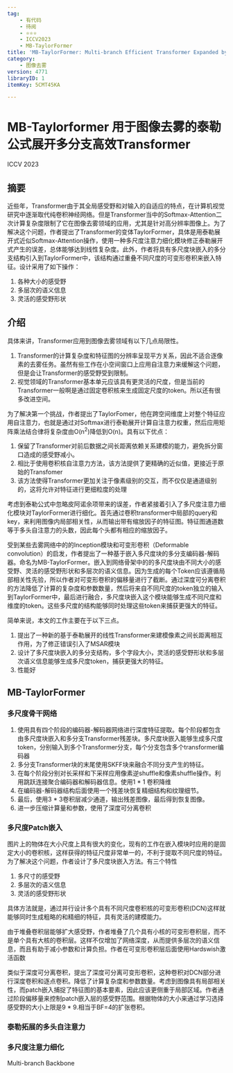 ```yaml
---
tag:
    - 有代码
    - 待阅
    - ⭐⭐⭐
    - ICCV2023
    - MB-TaylorFormer
title: 'MB-TaylorFormer: Multi-branch Efficient Transformer Expanded by Taylor Formula for Image Dehazing'
category:
    - 图像去雾
version: 4771
libraryID: 1
itemKey: 5CMT45KA

---
```

# MB-Taylorformer 用于图像去雾的泰勒公式展开多分支高效Transformer

ICCV 2023

## 摘要

近些年，Transformer由于其全局感受野和对输入的自适应的特点，在计算机视觉研究中逐渐取代纯卷积神经网络。但是Transformer当中的Softmax-Attention二次计算复杂度限制了它在图像去雾领域的应用，尤其是针对高分辨率图像上。为了解决这个问题，作者提出了Transformer的变体TaylorFormer，具体是用泰勒展开式近似Softmax-Attention操作，使用一种多尺度注意力细化模块修正泰勒展开式产生的误差，总体能够达到线性复杂度。此外，作者将具有多尺度块嵌入的多分支结构引入到TaylorFormer中，该结构通过重叠不同尺度的可变形卷积来嵌入特征。设计采用了如下操作：

1.  各种大小的感受野
2.  多层次的语义信息
3.  灵活的感受野形状

## 介绍

具体来讲，Transformer应用到图像去雾领域有以下几点局限性。

1.  Transformer的计算复杂度和特征图的分辨率呈现平方关系，因此不适合逐像素的去雾任务。虽然有些工作在小空间窗口上应用自注意力来缓解这个问题，但是会让Transformer的感受野受到限制。
2.  视觉领域的Transformer基本单元应该具有更灵活的尺度，但是当前的Transformer一般啊是通过固定卷积核来生成固定尺度的token。所以还有很多改进空间。

为了解决第一个挑战，作者提出了TaylorFomer，他在跨空间维度上对整个特征应用自注意力，也就是通过对Softmax进行泰勒展开计算自注意力权重，然后应用矩阵乘法结合律将复杂度由O(n<sup>2</sup>)降低到O(n)。具有以下优点：

1.  保留了Transformer对前后数据之间长距离依赖关系建模的能力，避免拆分窗口造成的感受野减小。
2.  相比于使用卷积核自注意力方法，该方法提供了更精确的近似值，更接近于原始的Transfomer
3.  该方法使得Transformer更加关注于像素级别的交互，而不仅仅是通道级别的，这将允许对特征进行更细粒度的处理

考虑到泰勒公式中忽略皮阿诺余项带来的误差，作者紧接着引入了多尺度注意力细化模块对TaylorFormer进行细化。首先通过卷积transformer中局部的query和key，来利用图像内局部相关性，从而输出带有缩放因子的特征图。特征图通道数等于多头自注意力的头数，因此每个头都有相应的缩放因子。

受到某些去雾网络中的的Inception模块和可变形卷积（Deformable convolution）的启发，作者提出了一种基于嵌入多尺度块的多分支编码器-解码器。命名为MB-TaylorFormer。嵌入到网络骨架中的的多尺度块由不同大小的感受野、灵活的感受野形状和多层次的语义信息。因为生成的每个Token应该遵循局部相关性先验，所以作者对可变形卷积的偏移量进行了截断。通过深度可分离卷积的方法降低了计算的复杂度和参数数量，然后将来自不同尺度的token独立的输入到TaylorFormer中，最后进行融合，多尺度块嵌入这个模块能够生成不同尺度和维度的token。这些多尺度的结构能够同时处理这些token来捕获更强大的特征。

简单来说，本文的工作主要在于以下三点。

1.  提出了一种新的基于泰勒展开的线性Transformer来建模像素之间长距离相互作用，为了修正错误引入了MSAR模块
2.  设计了多尺度块嵌入的多分支结构，多个字段大小，灵活的感受野形状和多层次语义信息能够生成多尺度token，捕获更强大的特征。
3.  性能好

## MB-TaylorFormer

### 多尺度骨干网络

1.  使用具有四个阶段的编码器-解码器网络进行深度特征提取。每个阶段都包含由多尺度块嵌入和多分支Transformer残差块。多尺度块嵌入能够生成多尺度token，分别输入到多个Transformer分支，每个分支包含多个transformer编码器
2.  多分支Transformer块的末尾使用SKFF块来融合不同分支产生的特征。
3.  在每个阶段分别对长采样和下采样应用像素逆shuffle和像素shuffle操作。利用跳跃连接聚合编码器和解码器信息。使用1 \* 1 卷积降维
4.  在编码器-解码器结构后面使用一个残差块恢复精细结构和纹理细节。
5.  最后，使用3 \* 3卷积层减少通道，输出残差图像，最后得到恢复图像。
6.  进一步压缩计算量和参数，使用了深度可分离卷积

### 多尺度Patch嵌入

图片上的物体在大小尺度上具有很大的变化，现有的工作在嵌入模块时应用的是固定大小的卷积核，这样获得的特征尺度非常单一的，不利于提取不同尺度的特征。为了解决这个问题，作者设计了多尺度块嵌入方法。有三个特性

1.  多尺寸的感受野
2.  多层次的语义信息
3.  灵活的感受野形状

具体方法就是，通过并行设计多个具有不同尺度卷积核的可变形卷积(DCN)这样就能够同时生成粗略的和精细的特征，具有灵活的建模能力。

由于堆叠卷积层能够扩大感受野，作者堆叠了几个具有小核的可变形卷积层，而不是单个具有大核的卷积层。这样不仅增加了网络深度，从而提供多层次的语义信息，而且有助于减小参数和计算负担。作者在可变形卷积层后面使用Hardswish激活函数

类似于深度可分离卷积，提出了深度可分离可变形卷积，这种卷积对DCN部分进行深度卷积和逐点卷积。降低了计算复杂度和参数数量。考虑到图像具有局部相关性，而patch嵌入捕捉了特征图的基本要素，因此应该更侧重于局部区域。作者通过阶段偏移量来控制patch嵌入层的感受野范围。根据物体的大小来通过学习选择感受野的大小上限是9 \* 9.相当于BF=4的扩张卷积。

### 泰勒拓展的多头自注意力

### 多尺度注意力细化

Multi-branch Backbone
